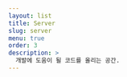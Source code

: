 ```yaml
---
layout: list
title: Server
slug: server
menu: true
order: 3
description: >
  개발에 도움이 될 코드를 올리는 공간.
---  
```

